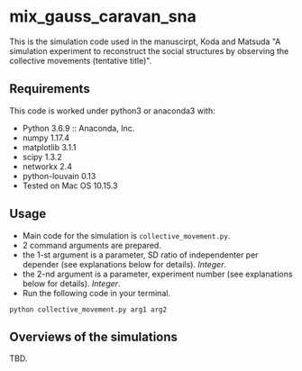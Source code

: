 # mix_gauss_caravan_sna
This is the simulation code used in the manuscirpt,
Koda and Matsuda "A simulation experiment to reconstruct the social structures by observing the collective movements (tentative title)".

## Requirements
This code is worked under python3 or anaconda3 with:
- Python 3.6.9 :: Anaconda, Inc.
- numpy 1.17.4 
- matplotlib 3.1.1
- scipy 1.3.2 
- networkx 2.4
- python-louvain 0.13
- Tested on Mac OS 10.15.3

## Usage
- Main code for the simulation is `collective_movement.py`.
- 2 command arguments are prepared.
- the 1-st argument is a parameter, SD ratio of independenter per depender (see explanations below for details). *Integer*.
- the 2-nd argument is a parameter, experiment number (see explanations below for details). *Integer*.
- Run the following code in your terminal.

```python collective_movement.py arg1 arg2```


## Overviews of the simulations
TBD.

